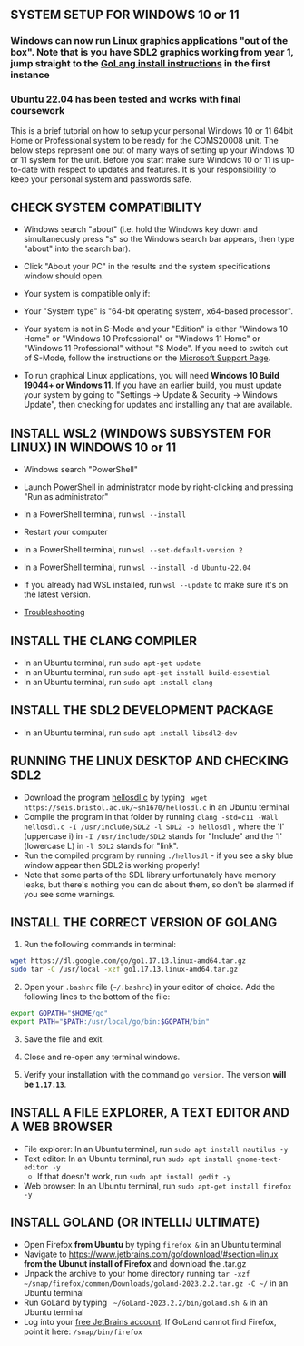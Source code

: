## SYSTEM SETUP FOR WINDOWS 10 or 11

### Windows can now run Linux graphics applications "out of the box". Note that is you have SDL2 graphics working from year 1, jump straight to the [GoLang install instructions](https://github.com/UoB-CSA/setup-guides/blob/master/go-install/windows.md#install-the-correct-version-of-golang) in the first instance

### Ubuntu 22.04 has been tested and works with final coursework

This is a brief tutorial on how to setup your personal Windows 10 or 11 64bit Home or Professional system to be ready for the COMS20008 unit. The below steps represent one out of many ways of setting up your Windows 10 or 11 system for the unit. Before you start make sure Windows 10 or 11 is up-to-date with respect to updates and features. It is your responsibility to keep your personal system and passwords safe.

CHECK SYSTEM COMPATIBILITY
--------------------------

*   Windows search "about" (i.e. hold the Windows key down and simultaneously press "s" so the Windows search bar appears, then type "about" into the search bar).
*   Click "About your PC" in the results and the system specifications window should open.
*   Your system is compatible only if:

*   Your "System type" is "64-bit operating system, x64-based processor".
*   Your system is not in S-Mode and your "Edition" is either "Windows 10 Home" or "Windows 10 Professional" or "Windows 11 Home" or "Windows 11 Professional" without "S Mode". If you need to switch out of S-Mode, follow the instructions on the [Microsoft Support Page](https://support.microsoft.com/en-gb/help/4456067/windows-10-switch-out-of-s-mode).
*   To run graphical Linux applications, you will need **Windows 10 Build 19044+ or Windows 11**. If you have an earlier build, you must update your system by going to "Settings -> Update & Security -> Windows Update", then checking for updates and installing any that are available.

INSTALL WSL2 (WINDOWS SUBSYSTEM FOR LINUX) IN WINDOWS 10 or 11
--------------------------

*    Windows search "PowerShell"
*    Launch PowerShell in administrator mode by right-clicking and pressing "Run as administrator"
*    In a PowerShell terminal, run `wsl --install`
*    Restart your computer
*    In a PowerShell terminal, run `wsl --set-default-version 2`
*    In a PowerShell terminal, run `wsl --install -d Ubuntu-22.04`

*    If you already had WSL installed, run `wsl --update` to make sure it's on the latest version.

*    [Troubleshooting](windows_fixes.md)

INSTALL THE CLANG COMPILER
--------------------------

*   In an Ubuntu terminal, run `sudo apt-get update`
*   In an Ubuntu terminal, run `sudo apt-get install build-essential`
*   In an Ubuntu terminal, run `sudo apt install clang`

INSTALL THE SDL2 DEVELOPMENT PACKAGE
------------------------------------

*   In an Ubuntu terminal, run `sudo apt install libsdl2-dev`

RUNNING THE LINUX DESKTOP AND CHECKING SDL2
-------------------------------------------

*   Download the program [hellosdl.c](https://seis.bristol.ac.uk/~sh1670/hellosdl.c) by typing ` wget https://seis.bristol.ac.uk/~sh1670/hellosdl.c` in an Ubuntu terminal
*   Compile the program in that folder by running `clang -std=c11 -Wall hellosdl.c -I /usr/include/SDL2 -l SDL2 -o hellosdl` , where the 'I' (uppercase i) in `-I /usr/include/SDL2` stands for "Include" and the 'l' (lowercase L) in `-l SDL2` stands for "link".
*   Run the compiled program by running `./hellosdl` - if you see a sky blue window appear then SDL2 is working properly!
*   Note that some parts of the SDL library unfortunately have memory leaks, but there's nothing you can do about them, so don't be alarmed if you see some warnings.

INSTALL THE CORRECT VERSION OF GOLANG
-------------------------------------------

1. Run the following commands in terminal:

```bash
wget https://dl.google.com/go/go1.17.13.linux-amd64.tar.gz
sudo tar -C /usr/local -xzf go1.17.13.linux-amd64.tar.gz
```

2. Open your `.bashrc` file (`~/.bashrc`) in your editor of choice. Add the following lines to the bottom of the file:

```bash
export GOPATH="$HOME/go"
export PATH="$PATH:/usr/local/go/bin:$GOPATH/bin"
```

3. Save the file and exit.

4. Close and re-open any terminal windows.

5. Verify your installation with the command `go version`. The version **will be `1.17.13`**.

INSTALL A FILE EXPLORER, A TEXT EDITOR AND A WEB BROWSER
-------------------------------------------

*   File explorer: In an Ubuntu terminal, run `sudo apt install nautilus -y`
*   Text editor: In an Ubuntu terminal, run `sudo apt install gnome-text-editor -y`
    - If that doesn't work, run `sudo apt install gedit -y`
*   Web browser: In an Ubuntu terminal, run `sudo apt-get install firefox -y`

INSTALL GOLAND (OR INTELLIJ ULTIMATE)
-------------------------------------------
* Open Firefox **from Ubuntu** by typing `firefox &` in an Ubuntu terminal
* Navigate to https://www.jetbrains.com/go/download/#section=linux **from the Ubunut install of Firefox** and download the .tar.gz
* Unpack the archive to your home directory running `tar -xzf ~/snap/firefox/common/Downloads/goland-2023.2.2.tar.gz -C ~/` in an Ubuntu terminal
* Run GoLand by typing ` ~/GoLand-2023.2.2/bin/goland.sh &` in an Ubuntu terminal
* Log into your [free JetBrains account](https://www.jetbrains.com/community/education/#students). If GoLand cannot find Firefox, point it here: `/snap/bin/firefox`
